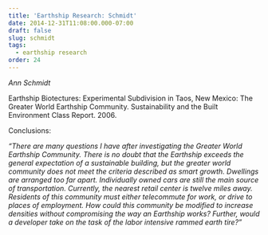 ```yaml
---
title: 'Earthship Research: Schmidt'
date: 2014-12-31T11:08:00.000-07:00
draft: false
slug: schmidt
tags:
  - earthship research
order: 24
---
```


_Ann Schmidt_

Earthship Biotectures: Experimental Subdivision in Taos, New Mexico: The Greater World Earthship Community. Sustainability and the Built Environment Class Report. 2006.

Conclusions:  

_“There are many questions I have after investigating the Greater World Earthship Community. There is no doubt that the Earthship exceeds the general expectation of a sustainable building, but the greater world community does not meet the criteria described as smart growth. Dwellings are arranged too far apart. Individually owned cars are still the main source of transportation. Currently, the nearest retail center is twelve miles away. Residents of this community must either telecommute for work, or drive to places of employment. How could this community be modified to increase densities without compromising the way an Earthship works? Further, would a developer take on the task of the labor intensive rammed earth tire?”_
